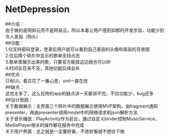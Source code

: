 # NetDepression
##介绍：
<br/>由于做的是网抑云而不是网易云，所以本着让用户感到抑郁的开发宗旨，功能少到令人发指（狗头）<br/>
##功能：
<br/>1.仅支持密码登录，登录后用户就可以看到自己美丽的头像和美丽的背景图
<br/>2.仅后两个碎片中显示的歌单支持点击
<br/>3.歌单里展示出来的歌，只要官方能放这边就也可以听
<br/>4.时间实在来不及，其他功能后续会补<br/>
##优点：
<br/>只有UI。着实花了一番心思，xml一直在改<br/>
##缺点：
<br/>这也太多了，这么拉挎的app的缺点讲一天都讲不完，不仅功能少，bug还多<br/>
##设计思路：
<br/>关于数据展示：主界面三个碎片中的数据展示使用MVP架构，由fragment通知presenter，再由presenter调用model中的网络请求和json解析方法
<br/>关于音乐播放：PlayActivity作为前台，通过自定义binder控制MusicService，MediaPlayer相关的操作都在服务中完成
<br/>关于用户界面：总之就是一定要好看，不改好看就不想往下做

